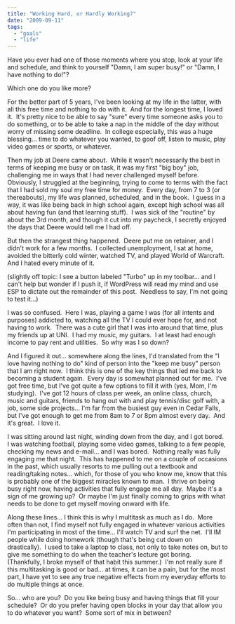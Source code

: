 ```yaml
---
title: "Working Hard, or Hardly Working?"
date: "2009-09-11"
tags:
  - "goals"
  - "life"
---
```


Have you ever had one of those moments where you stop, look at your life and schedule, and think to yourself "Damn, I am super busy!" or "Damn, I have nothing to do!"?

Which one do you like more?

For the better part of 5 years, I've been looking at my life in the latter, with all this free time and nothing to do with it.  And for the longest time, I loved it.  It's pretty nice to be able to say "sure" every time someone asks you to do something, or to be able to take a nap in the middle of the day without worry of missing some deadline.  In college especially, this was a huge blessing... time to do whatever you wanted, to goof off, listen to music, play video games or sports, or whatever.

Then my job at Deere came about.  While it wasn't necessarily the best in terms of keeping me busy or on task, it was my first "big boy" job, challenging me in ways that I had never challenged myself before.  Obviously, I struggled at the beginning, trying to come to terms with the fact that I had sold my soul my free time for money.  Every day, from 7 to 3 (or thereabouts), my life was planned, scheduled, and in the book.  I guess in a way, it was like being back in high school again, except high school was all about having fun (and that learning stuff).  I was sick of the "routine" by about the 3rd month, and though it cut into my paycheck, I secretly enjoyed the days that Deere would tell me I had off.

But then the strangest thing happened.  Deere put me on retainer, and I didn't work for a few months.  I collected unemployment, I sat at home, avoided the bitterly cold winter, watched TV, and played World of Warcraft.  And I hated every minute of it.

(slightly off topic: I see a button labeled "Turbo" up in my toolbar... and I can't help but wonder if I push it, if WordPress will read my mind and use ESP to dictate out the remainder of this post.  Needless to say, I'm not going to test it...)

I was so confused.  Here I was, playing a game I was (for all intents and purposes) addicted to, watching all the TV I could ever hope for, and not having to work.  There was a cute girl that I was into around that time, plus my friends up at UNI.  I had my music, my guitars.  I at least had enough income to pay rent and utilities.  So why was I so down?

And I figured it out... somewhere along the lines, I'd translated from the "I love having nothing to do" kind of person into the "keep me busy" person that I am right now.  I think this is one of the key things that led me back to becoming a student again.  Every day is somewhat planned out for me.  I've got free time, but I've got quite a few options to fill it with (yes, Mom, I'm studying).  I've got 12 hours of class per week, an online class, church, music and guitars, friends to hang out with and play tennis/disc golf with, a job, some side projects... I'm far from the busiest guy even in Cedar Falls, but I've got enough to get me from 8am to 7 or 8pm almost every day.  And it's great.  I love it.

I was sitting around last night, winding down from the day, and I got bored.  I was watching football, playing some video games, talking to a few people, checking my news and e-mail... and I was bored.  Nothing really was fully engaging me that night.  This has happened to me on a couple of occasions in the past, which usually resorts to me pulling out a textbook and reading/taking notes... which, for those of you who know me, know that this is probably one of the biggest miracles known to man.  I thrive on being busy right now, having activities that fully engage me all day.  Maybe it's a sign of me growing up?  Or maybe I'm just finally coming to grips with what needs to be done to get myself moving onward with life.

Along these lines... I think this is why I multitask as much as I do.  More often than not, I find myself not fully engaged in whatever various activities I'm participating in most of the time... I'll watch TV and surf the net.  I'll IM people while doing homework (though that's being cut down on drastically).  I used to take a laptop to class, not only to take notes on, but to give me something to do when the teacher's lecture got boring.  (Thankfully, I broke myself of that habit this summer.)  I'm not really sure if this multitasking is good or bad... at times, it can be a pain, but for the most part, I have yet to see any true negative effects from my everyday efforts to do multiple things at once.

So... who are you?  Do you like being busy and having things that fill your schedule?  Or do you prefer having open blocks in your day that allow you to do whatever you want?  Some sort of mix in between?
